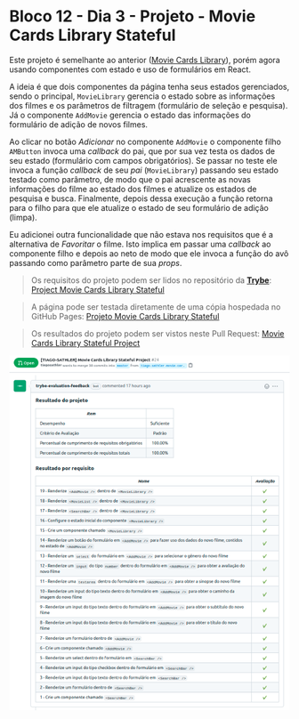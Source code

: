 # Bloco 12 - Dia 3 - Projeto - Movie Cards Library Stateful

Este projeto é semelhante ao anterior ([Movie Cards Library](https://github.com/tiagosathler/trybe-exercises/tree/master/front-end/bloco-11-introducao-a-react/dia-3-projeto-movie-cards-library)), porém agora usando componentes com estado e uso de formulários em React. 

A ideia é que dois componentes da página tenha seus estados gerenciados, sendo o principal, `MovieLibrary` gerencia o estado sobre as informações dos filmes e os parâmetros de filtragem (formulário de seleção e pesquisa). Já o componente `AddMovie` gerencia o estado das informações do formulário de adição de novos filmes. 

Ao clicar no botão *Adicionar* no componente `AddMovie` o componente filho `AMButton` invoca uma *callback* do pai, que por sua vez testa os dados de seu estado (formulário com campos obrigatórios). Se passar no teste ele invoca a função *callback* de seu *pai* (`MovieLibrary`) passando seu estado testado como parâmetro, de modo que o pai acrescente as novas informações do filme ao estado dos filmes e atualize os estados de pesquisa e busca. Finalmente, depois dessa execução a função retorna para o filho para que ele atualize o estado de seu formulário de adição (limpa).

Eu adicionei outra funcionalidade que não estava nos requisitos que é a alternativa de *Favoritar* o filme. Isto implica em passar uma *callback* ao componente filho e depois ao neto de modo que ele invoca a função do avô passando como parâmetro parte de sua *props*.

> Os requisitos do projeto podem ser lidos no repositório da [__Trybe__](https://www.betrybe.com/): [Project Movie Cards Library Stateful](https://github.com/tryber/sd-014-a-project-movie-cards-library-stateful)

> A página pode ser testada diretamente de uma cópia hospedada no GitHub Pages: [Projeto Movie Cards Library Stateful](https://tiagosathler.github.io/projects/movie-cards-library-stateful/index.html)

> Os resultados do projeto podem ser vistos neste Pull Request: [Movie Cards Library Stateful Project](https://github.com/tryber/sd-014-a-project-movie-cards-library-stateful/pull/24)

![](https://github.com/tiagosathler/trybe-exercises/blob/master/front-end/bloco-12-componentes-com-estado-eventos-e-formularios-com-react/dia-3-projeto-movie-cards-library-stateful/Results-Movie-Cards-Library-Stateful.png)
